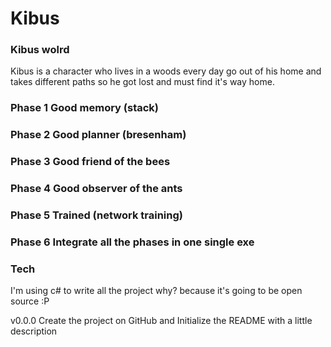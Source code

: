 Kibus
=====

### Kibus wolrd
Kibus is a character who lives in a woods every day go out of his home and takes different paths so he got lost and must find it's way home.


### Phase 1 Good memory (stack)


### Phase 2 Good planner (bresenham)


### Phase 3 Good friend of the bees


### Phase 4 Good observer of the ants


### Phase 5 Trained (network training)


### Phase 6 Integrate all the phases in one single exe


### Tech
I'm using c# to write all the project why? because it's going to be open source :P

v0.0.0
Create the project on GitHub and Initialize the README with a little description